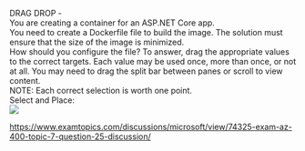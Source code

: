 DRAG DROP -<br/>You are creating a container for an ASP.NET Core app.<br/>You need to create a Dockerfile file to build the image. The solution must ensure that the size of the image is minimized.<br/>How should you configure the file? To answer, drag the appropriate values to the correct targets. Each value may be used once, more than once, or not at all. You may need to drag the split bar between panes or scroll to view content.<br/>NOTE: Each correct selection is worth one point.<br/>Select and Place:<br/><img src="https://www.examtopics.com/assets/media/exam-media/04257/0031100001.png" class="in-exam-image"/><br/><p><a href="https://www.examtopics.com/discussions/microsoft/view/74325-exam-az-400-topic-7-question-25-discussion/">https://www.examtopics.com/discussions/microsoft/view/74325-exam-az-400-topic-7-question-25-discussion/</a></p><script src="https://giscus.app/client.js"                    data-repo="azsamples/az204"                    data-repo-id="R_kgDOMRXzDQ"                    data-category="General"                    data-category-id="DIC_kwDOMRXzDc4Cgi27"                    data-mapping="pathname"                    data-strict="0"                    data-reactions-enabled="0"                    data-emit-metadata="0"                    data-input-position="bottom"                    data-theme="preferred_color_scheme"                    data-lang="en"                    crossorigin="anonymous"                    async>                    </script>